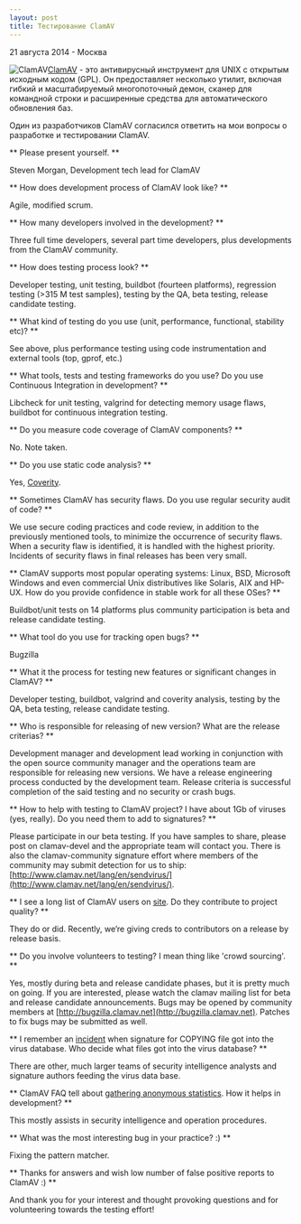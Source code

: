```yaml
---
layout: post
title: Тестирование ClamAV
---
```


<p class="meta">21 августа 2014 - Москва</p>

<img src="http://blog.bronevichok.ru/images/logo-clamav.jpg" alt="ClamAV" style="float:left">

[ClamAV](http://www.clamav.net/lang/en/about/) -
это антивирусный инструмент для UNIX с открытым исходным кодом (GPL).
Он предоставляет несколько утилит, включая гибкий и
масштабируемый многопоточный демон, сканер для командной строки
и расширенные средства для автоматического обновления баз.

Один из разработчиков ClamAV согласился ответить на мои вопросы о разработке и тестировании ClamAV.

** Please present yourself. **

Steven Morgan, Development tech lead for ClamAV

** How does development process of ClamAV look like? **

Agile, modified scrum.

** How many developers involved in the development? **

Three full time developers, several part time developers,
plus developments from the ClamAV community.

** How does testing process look? **

Developer testing, unit testing, buildbot (fourteen platforms),
regression testing (>315 M test samples), testing by the QA, beta testing, release candidate testing.

** What kind of testing do you use (unit, performance, functional, stability etc)? **

See above, plus performance testing using code instrumentation and external tools (top, gprof, etc.)

<!--
** Do you use regular testing or it is time from time testing? **

Not sure what is meant by regular testing vs. time from time testing.
-->

** What tools, tests and testing frameworks
do you use? Do you use Continuous Integration in development? **

Libcheck for unit testing, valgrind for detecting memory usage flaws,
buildbot for continuous integration testing.

** Do you measure code coverage of ClamAV components? **

No. Note taken.

** Do you use static code analysis? **

Yes, [Coverity](https://scan.coverity.com/).

** Sometimes ClamAV has security flaws. Do you use regular security audit of code? **

We use secure coding practices and code review,
in addition to the previously mentioned tools,  to minimize
the occurrence of security flaws. When a security flaw is identified,
it is handled with the highest priority. Incidents of security flaws
in final releases has been very small.

** ClamAV supports most popular operating systems:
Linux, BSD, Microsoft Windows and even commercial Unix distributives like Solaris,
AIX and HP-UX. How do you provide confidence in stable work for all these OSes? **

Buildbot/unit tests on 14 platforms plus community participation
is beta and release candidate testing.

** What tool do you use for tracking open bugs? **

Bugzilla

** What it the process for testing new features or significant changes in ClamAV? **

Developer testing, buildbot, valgrind and coverity analysis,
testing by the QA, beta testing, release candidate testing.

** Who is responsible for releasing of new version? What are the release criterias? **

Development manager and development lead working in conjunction
with the open source community manager and the operations team are responsible
for releasing new versions. We have a release engineering process conducted
by the development team. Release criteria is successful completion
of the said testing and no security or crash bugs.

** How to help with testing to ClamAV project? I have about 1Gb of viruses (yes, really).
Do you need them to add to signatures? **

Please participate in our beta testing. If you have samples to share,
please post on clamav-devel and the appropriate team will contact you.
There is also the clamav-community signature effort where members
of the community may submit detection for us to ship:
[http://www.clamav.net/lang/en/sendvirus/](http://www.clamav.net/lang/en/sendvirus/).

** I see a long list of ClamAV users on [site](http://www.clamav.net/lang/en/about/who-use-clamav/).
Do they contribute to project quality? **

They do or did. Recently, we’re giving creds to contributors on a release by release basis.

** Do you involve volunteers to testing? I mean thing like 'crowd sourcing'. **

Yes, mostly during beta and release candidate phases, but it is pretty much on going.
If you are interested, please watch the clamav mailing list
for beta and release candidate announcements. Bugs may be opened
by community members at [http://bugzilla.clamav.net](http://bugzilla.clamav.net).
Patches to fix bugs may be submitted as well.

** I remember an [incident](https://archive.fosdem.org/2006/2006/index/interviews/interviews_kojm.html)
when signature for COPYING file got into the virus database.
Who decide what files got into the virus database? **

There are other, much larger teams of security intelligence analysts
and signature authors feeding the virus data base.

** ClamAV FAQ tell about [gathering anonymous statistics](http://www.stats.clamav.net/).
How it helps in development? **

This mostly assists in security intelligence and operation procedures.

** What was the most interesting bug in your practice? :) **

Fixing the pattern matcher.

** Thanks for answers and wish low number of false positive reports to ClamAV :) **

And thank you for your interest and thought provoking questions
and for volunteering towards the testing effort!
